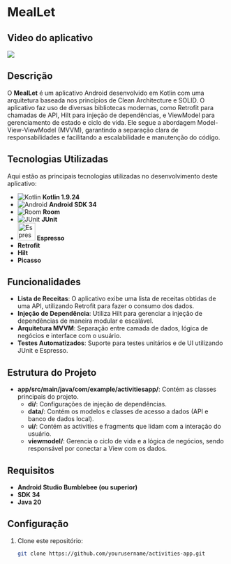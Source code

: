 # MealLet

## Video do aplicativo
[![](https://markdown-videos-api.jorgenkh.no/youtube/33DA_x8idlk)]([https://www.youtube.com/watch?v=33DA_x8idlk](https://youtu.be/85blZ22s0Dk))

## Descrição

O **MealLet** é um aplicativo Android desenvolvido em Kotlin com uma arquitetura baseada nos princípios de Clean Architecture e SOLID. O aplicativo faz uso de diversas bibliotecas modernas, como Retrofit para chamadas de API, Hilt para injeção de dependências, e ViewModel para gerenciamento de estado e ciclo de vida. Ele segue a abordagem Model-View-ViewModel (MVVM), garantindo a separação clara de responsabilidades e facilitando a escalabilidade e manutenção do código.

## Tecnologias Utilizadas

Aqui estão as principais tecnologias utilizadas no desenvolvimento deste aplicativo:

- ![Kotlin](https://skillicons.dev/icons?i=kotlin) **Kotlin 1.9.24**
- ![Android](https://skillicons.dev/icons?i=androidstudio) **Android SDK 34**
- ![Room](https://skillicons.dev/icons?i=sqlite) **Room**
- ![JUnit](https://skillicons.dev/icons?i=java) **JUnit**
- <img src="https://developer.android.com/images/training/testing/espresso.png" alt="Espresso" width="40"/> **Espresso**
- **Retrofit**
- **Hilt**
- **Picasso**
## Funcionalidades

- **Lista de Receitas**: O aplicativo exibe uma lista de receitas obtidas de uma API, utilizando Retrofit para fazer o consumo dos dados.
- **Injeção de Dependência**: Utiliza Hilt para gerenciar a injeção de dependências de maneira modular e escalável.
- **Arquitetura MVVM**: Separação entre camada de dados, lógica de negócios e interface com o usuário.
- **Testes Automatizados**: Suporte para testes unitários e de UI utilizando JUnit e Espresso.
  
## Estrutura do Projeto

- **app/src/main/java/com/example/activitiesapp/**: Contém as classes principais do projeto.
  - **di/**: Configurações de injeção de dependências.
  - **data/**: Contém os modelos e classes de acesso a dados (API e banco de dados local).
  - **ui/**: Contém as activities e fragments que lidam com a interação do usuário.
  - **viewmodel/**: Gerencia o ciclo de vida e a lógica de negócios, sendo responsável por conectar a View com os dados.
  
## Requisitos

- **Android Studio Bumblebee (ou superior)**
- **SDK 34**
- **Java 20**
  
## Configuração

1. Clone este repositório:
   ```bash
   git clone https://github.com/yourusername/activities-app.git
